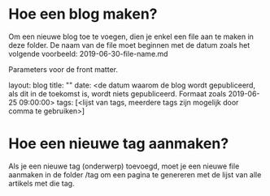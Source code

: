 # Hoe een blog maken?

Om een nieuwe blog toe te voegen, dien je enkel een file aan te maken in deze folder. De naam van de file moet beginnen met de datum zoals het volgende voorbeeld: 2019-06-30-file-name.md

Parameters voor de front matter.

layout: blog
title:  "<de titel die moet worden getoond>"
date:   <de datum waarom de blog wordt gepubliceerd, als dit in de toekomst is, wordt niets gepubliceerd. Formaat zoals 2019-06-25 09:00:00>
tags: [<lijst van tags, meerdere tags zijn mogelijk door comma te gebruiken>]

# Hoe een nieuwe tag aanmaken?

Als je een nieuwe tag (onderwerp) toevoegd, moet je een nieuwe file aanmaken in de folder /tag om een pagina te genereren met de lijst van alle artikels met die tag.
